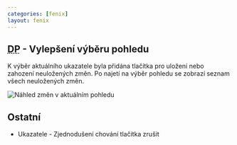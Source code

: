 ```yaml
---
categories: [fenix]
layout: fenix
---
```

## <abbr title="Detailní plán">DP</abbr> - Vylepšení výběru pohledu
K výběr aktuálního ukazatele byla přidána tlačítka pro uložení nebo zahození neuložených změn. Po najetí na výběr pohledu se zobrazí seznam všech neuložených změn.

![Náhled změn v aktuálním pohledu]({{site.url}}/data/ukazatele_nahled_zmen.jpg "Náhled změn v aktuálním pohledu")

## Ostatní
<ul>
	<li>Ukazatele - Zjednodušení chování tlačítka zrušit</li>
</ul>